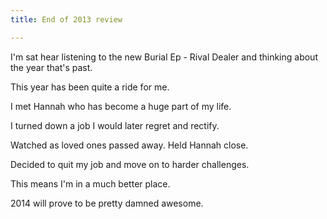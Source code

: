 ```yaml
---
title: End of 2013 review

---
```

I'm sat hear listening to the new Burial Ep - Rival Dealer and thinking about the year that's past.

This year has been quite a ride for me. 

I met Hannah who has become a huge part of my life. 

I turned down a job I would later regret and rectify. 

Watched as loved ones passed away. Held Hannah close.

Decided to quit my job and move on to harder challenges.

This means I'm in a much better place.

2014 will prove to be pretty damned awesome.

